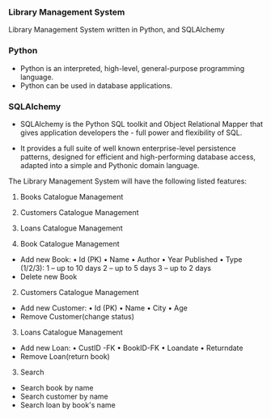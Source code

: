 ### Library Management System

Library Management System written in Python, and SQLAlchemy

### Python
- Python is an interpreted, high-level, general-purpose programming language.
- Python can be used in database applications.

### SQLAlchemy
- SQLAlchemy is the Python SQL toolkit and Object Relational Mapper that gives application developers the -   full power and flexibility of SQL.

- It provides a full suite of well known enterprise-level persistence patterns, designed for efficient and high-performing database access, adapted into a simple and Pythonic domain language.


The Library Management System will have the following listed features:

1. Books Catalogue Management
2. Customers Catalogue Management
3. Loans Catalogue Management

1. Book Catalogue Management
- Add new Book: 
•	Id (PK)
•	Name
•	Author 
•	Year Published 
•	Type (1/2/3):
    1 – up to 10 days
    2 – up to 5 days
    3 – up to 2 days
- Delete new Book

2. Customers Catalogue Management
- Add new Customer:
•	Id (PK)
•	Name
•	City
•	Age
- Remove Customer(change status)

3. Loans Catalogue Management
- Add new Loan:
•	CustID -FK
•	BookID-FK
•	Loandate
•	Returndate
- Remove Loan(return book)

3. Search
- Search book by name
- Search customer by name
- Search loan by book's name


